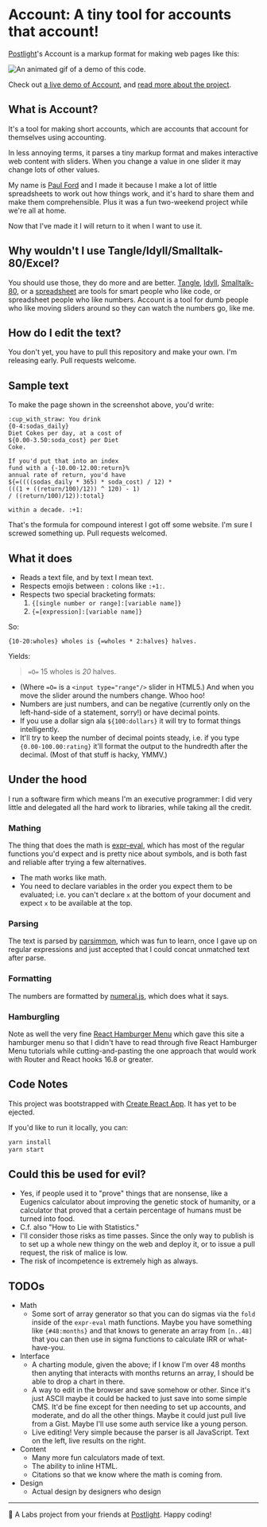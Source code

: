 # Account: A tiny tool for accounts that account!

[Postlight](https://postlight.com)'s Account is a markup format for making web pages like this:

![An animated gif of a demo of this code.](./doc/soda-demo-cropped.gif)

Check out [a live demo of Account](https://account.postlight.com/), and [read more about the project](https://postlight.com/trackchanges/the-worlds-worst-calculator).

## What is Account?

It's a tool for making short accounts, which are accounts that account for themselves using accounting.

In less annoying terms, it parses a tiny markup format and makes interactive web content with sliders. When you change a value in one slider it may change lots of other values.

My name is [Paul Ford](https://github.com/ftrain/) and I made it because I make a lot of little spreadsheets to work out how things work, and it's hard to share them and make them comprehensible. Plus it was a fun two-weekend project while we're all at home.

Now that I've made it I will return to it when I want to use it.

## Why wouldn't I use Tangle/Idyll/Smalltalk-80/Excel?

You should use those, they do more and are better. [Tangle](http://worrydream.com/Tangle/), [Idyll](https://idyll-lang.org/), [Smalltalk-80](https://pharo.org/), or a [spreadsheet](https://en.wikipedia.org/wiki/VisiCalc) are tools for smart people who like code, or spreadsheet people who like numbers. Account is a tool for dumb people who like moving sliders around so they can watch the numbers go, like me.

## How do I edit the text?

You don't yet, you have to pull this repository and make your own. I'm releasing early. Pull requests welcome.

## Sample text

To make the page shown in the screenshot above, you'd write:

```
:cup_with_straw: You drink
{0-4:sodas_daily}
Diet Cokes per day, at a cost of
${0.00-3.50:soda_cost} per Diet
Coke.

If you'd put that into an index
fund with a {-10.00-12.00:return}%
annual rate of return, you'd have
${=((((sodas_daily * 365) * soda_cost) / 12) *
(((1 + ((return/100)/12)) ^ 120) - 1)
/ ((return/100)/12)):total}

within a decade. :+1:

```

That's the formula for compound interest I got off some website. I'm sure I screwed something up. Pull requests welcomed.

## What it does

- Reads a text file, and by text I mean text.
- Respects emojis between `:` colons like `:+1:`.
- Respects two special bracketing formats:
  1.  `{[single number or range]:[variable name]}`
  2.  `{=[expression]:[variable name]}`

So:

`{10-20:wholes} wholes is {=wholes * 2:halves} halves.`

Yields:

> `=O=` 15 wholes is _20_ halves.

- (Where `=O=` is a `<input type="range"/>` slider in HTML5.) And when you move the slider around the numbers change. Whoo hoo!
- Numbers are just numbers, and can be negative (currently only on the left-hand-side of a statement, sorry!) or have decimal points.
- If you use a dollar sign ala `${100:dollars}` it will try to format things intelligently.
- It'll try to keep the number of decimal points steady, i.e. if you type `{0.00-100.00:rating}` it'll format the output to the hundredth after the decimal. (Most of that stuff is hacky, YMMV.)

## Under the hood

I run a software firm which means I'm an executive programmer: I did very little and delegated all the hard work to libraries, while taking all the credit.

### Mathing

The thing that does the math is [expr-eval](https://github.com/silentmatt/expr-eval), which has most of the regular functions you'd expect and is pretty nice about symbols, and is both fast and reliable after trying a few alternatives.

- The math works like math.
- You need to declare variables in the order you expect them to be evaluated; i.e. you can't declare `x` at the bottom of your document and expect `x` to be available at the top.

### Parsing

The text is parsed by [parsimmon](https://github.com/jneen/parsimmon), which was fun to learn, once I gave up on regular expressions and just accepted that I could concat unmatched text after parse.

### Formatting

The numbers are formatted by [numeral.js](http://numeraljs.com/), which does what it says.

### Hamburgling

Note as well the very fine [React Hamburger Menu](https://www.npmjs.com/package/react-hamburger-menu) which gave this site a hamburger menu so that I didn't have to read through five React Hamburger Menu tutorials while cutting-and-pasting the one approach that would work with Router and React hooks 16.8 or greater.

## Code Notes

This project was bootstrapped with [Create React App](https://github.com/facebook/create-react-app). It has yet to be ejected.

If you'd like to run it locally, you can:

```bash
yarn install
yarn start
```

## Could this be used for evil?

- Yes, if people used it to "prove" things that are nonsense, like a Eugenics calculator about improving the genetic stock of humanity, or a calculator that proved that a certain percentage of humans must be turned into food.
- C.f. also "How to Lie with Statistics."
- I'll consider those risks as time passes. Since the only way to publish is to set up a whole new thingy on the web and deploy it, or to issue a pull request, the risk of malice is low.
- The risk of incompetence is extremely high as always.

## TODOs

- Math
  - Some sort of array generator so that you can do sigmas via the `fold` inside of the `expr-eval` math functions. Maybe you have something like `{#48:months}` and that knows to generate an array from `[n..48]` that you can then use in sigma functions to calculate IRR or what-have-you.
- Interface
  - A charting module, given the above; if I know I'm over 48 months then anyting that interacts with months returns an array, I should be able to drop a chart in there.
  - A way to edit in the browser and save somehow or other. Since it's just ASCII maybe it could be hacked to just save into some simple CMS. It'd be fine except for then needing to set up accounts, and moderate, and do all the other things. Maybe it could just pull live from a Gist. Maybe I'll use some auth service like a young person.
  - Live editing! Very simple because the parser is all JavaScript. Text on the left, live results on the right.
- Content
  - Many more fun calculators made of text.
  - The ability to inline HTML.
  - Citations so that we know where the math is coming from.
- Design
  - Actual design by designers who design

---

🔬 A Labs project from your friends at [Postlight](https://postlight.com). Happy coding!
